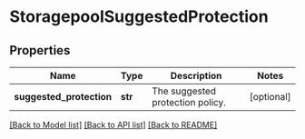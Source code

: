 # StoragepoolSuggestedProtection

## Properties
Name | Type | Description | Notes
------------ | ------------- | ------------- | -------------
**suggested_protection** | **str** | The suggested protection policy. | [optional] 

[[Back to Model list]](../README.md#documentation-for-models) [[Back to API list]](../README.md#documentation-for-api-endpoints) [[Back to README]](../README.md)


